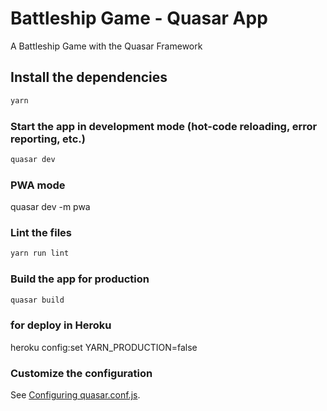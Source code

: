 # Battleship Game - Quasar App

A Battleship Game with the Quasar Framework

## Install the dependencies
```bash
yarn
```

### Start the app in development mode (hot-code reloading, error reporting, etc.)
```bash
quasar dev
```
### PWA mode
quasar dev -m pwa

### Lint the files
```bash
yarn run lint
```

### Build the app for production
```bash
quasar build
```

### for deploy in Heroku
heroku config:set YARN_PRODUCTION=false


### Customize the configuration
See [Configuring quasar.conf.js](https://quasar.dev/quasar-cli/quasar-conf-js).
